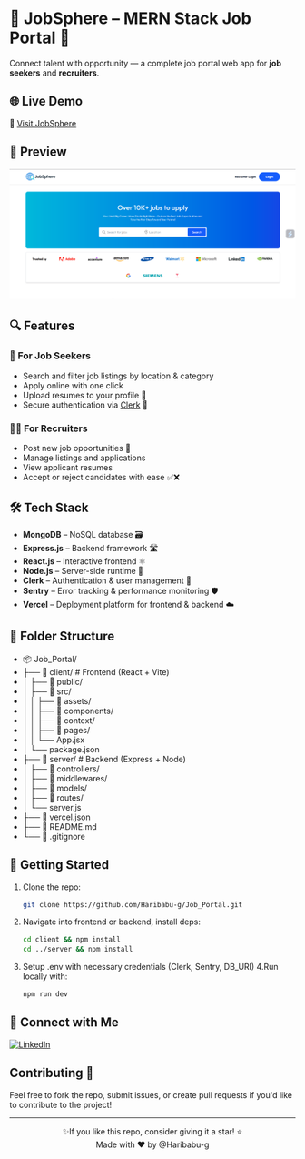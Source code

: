 # 💼 JobSphere – MERN Stack Job Portal 🚀

Connect talent with opportunity — a complete job portal web app for **job seekers** and **recruiters**.

## 🌐 Live Demo

🔗 [Visit JobSphere](https://job-portal-new-client-plum.vercel.app/)

## 📸 Preview
![JobSphere Preview](./client/public/preview.png)
<!-- You can add screenshots here later like:
![Home Page](./screenshots/home.png)
-->

## 🔍 Features

### 👤 For Job Seekers
- Search and filter job listings by location & category
- Apply online with one click
- Upload resumes to your profile 📄
- Secure authentication via [Clerk](https://clerk.com) 🔐

### 🧑‍💼 For Recruiters
- Post new job opportunities 📝
- Manage listings and applications
- View applicant resumes
- Accept or reject candidates with ease ✅❌

## 🛠️ Tech Stack

- **MongoDB** – NoSQL database 🗃️  
- **Express.js** – Backend framework 🛣️  
- **React.js** – Interactive frontend ⚛️  
- **Node.js** – Server-side runtime 🚀  
- **Clerk** – Authentication & user management 🧾  
- **Sentry** – Error tracking & performance monitoring 🛡️  
- **Vercel** – Deployment platform for frontend & backend ☁️  

## 📁 Folder Structure
- 📦 Job_Portal/
- ├── 📁 client/ # Frontend (React + Vite)
- │   ├── 📁 public/
- │   ├── 📁 src/
- │   │   ├── 📁 assets/
- │   │   ├── 📁 components/
- │   │   ├── 📁 context/
- │   │   ├── 📁 pages/
- │   │   └── App.jsx
- │   └── package.json
- ├── 📁 server/ # Backend (Express + Node)
- │   ├── 📁 controllers/
- │   ├── 📁 middlewares/
- │   ├── 📁 models/
- │   ├── 📁 routes/
- │   └── server.js
- ├── 📄 vercel.json
- ├── 📄 README.md
- └── 📄 .gitignore



## 🚀 Getting Started

1. Clone the repo:
   ```bash
   git clone https://github.com/Haribabu-g/Job_Portal.git
   ```

2. Navigate into frontend or backend, install deps:
   ```bash
   cd client && npm install
   cd ../server && npm install
   ```

3. Setup .env with necessary credentials (Clerk, Sentry, DB_URI)
4.Run locally with:
    ```bash
    npm run dev
    ```

## 📌 Connect with Me

[![LinkedIn](https://img.shields.io/badge/LinkedIn-Connect-blue?style=flat&logo=linkedin)](https://www.linkedin.com/in/haribabu-g/)  


## Contributing 🤝

Feel free to fork the repo, submit issues, or create pull requests if you'd like to contribute to the project!

---

<div align="center">
✨If you like this repo, consider giving it a star! ⭐
   <div align="center">
      Made with ❤️ by @Haribabu-g
   </div>
</div>








